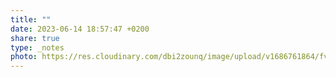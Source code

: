 ```yaml
---
title: ""
date: 2023-06-14 18:57:47 +0200
share: true
type: _notes
photo: https://res.cloudinary.com/dbi2zounq/image/upload/v1686761864/fvy5b449atxomau7blhu.jpg
---
```


